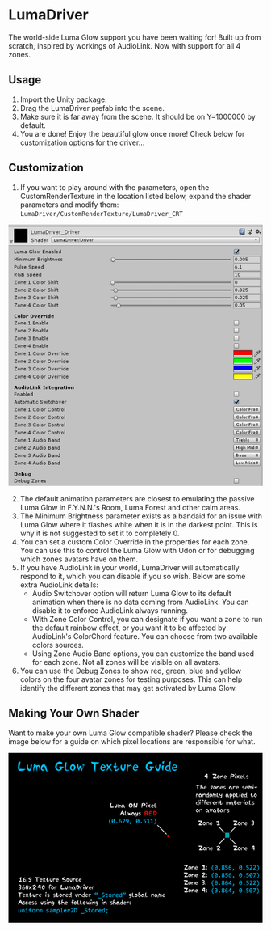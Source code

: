 # LumaDriver

The world-side Luma Glow support you have been waiting for!
Built up from scratch, inspired by workings of AudioLink. Now with
support for all 4 zones.

## Usage
1. Import the Unity package.
2. Drag the LumaDriver prefab into the scene.
3. Make sure it is far away from the scene. It should be on Y=1000000 by default.
4. You are done! Enjoy the beautiful glow once more! Check below for customization options for the driver...

## Customization
1. If you want to play around with the parameters, open the CustomRenderTexture in the location listed below, expand the shader parameters and modify them: `LumaDriver/CustomRenderTexture/LumaDriver_CRT`

![alt text](https://raw.githubusercontent.com/Thorinair/LumaDriver/master/img/LumaDriverUI.png "LumaDriver parameters")

2. The default animation parameters are closest to emulating the passive Luma Glow in F.Y.N.N.'s Room, Luma Forest and other calm areas.
3. The Minimum Brightness parameter exists as a bandaid for an issue with Luma Glow where it flashes white when it is in the darkest point. This is why it is not suggested to set it to completely 0.
4. You can set a custom Color Override in the properties for each zone. You can use this to control the Luma Glow with Udon or for debugging which zones avatars have on them.
5. If you have AudioLink in your world, LumaDriver will automatically respond to it, which you can disable if you so wish. Below are some extra AudioLink details:
    - Audio Switchover option will return Luma Glow to its default animation when there is no data coming from AudioLink. You can disable it to enforce AudioLink always running.
    - With Zone Color Control, you can designate if you want a zone to run the default rainbow effect, or you want it to be affected by AudioLink's ColorChord feature. You can choose from two available colors sources.
    - Using Zone Audio Band options, you can customize the band used for each zone. Not all zones will be visible on all avatars.
6. You can use the Debug Zones to show red, green, blue and yellow colors on the four avatar zones for testing purposes. This can help identify the different zones that may get activated by Luma Glow.

## Making Your Own Shader
Want to make your own Luma Glow compatible shader? Please check the image below for a guide on which pixel locations are responsible for what.

![alt text](https://raw.githubusercontent.com/Thorinair/LumaDriver/master/img/LumaGlowGuide.png "Luma Glow control texture")